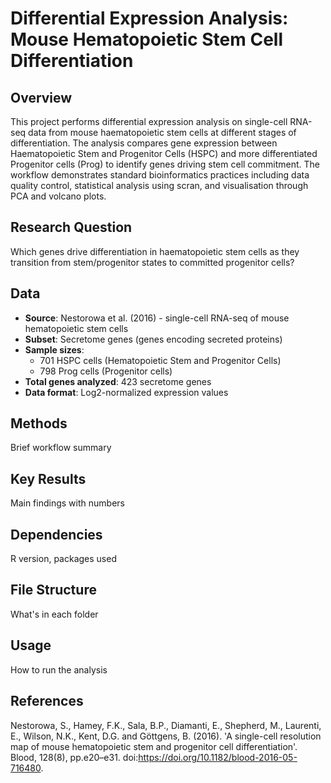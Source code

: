# Differential Expression Analysis: Mouse Hematopoietic Stem Cell Differentiation

## Overview
This project performs differential expression analysis on single-cell RNA-seq data from mouse haematopoietic stem cells at different stages of differentiation. The analysis compares gene expression between Haematopoietic Stem and Progenitor Cells (HSPC) and more differentiated Progenitor cells (Prog) to identify genes driving stem cell commitment. The workflow demonstrates standard bioinformatics practices including data quality control, statistical analysis using scran, and visualisation through PCA and volcano plots.

## Research Question
Which genes drive differentiation in haematopoietic stem cells as they transition from stem/progenitor states to committed progenitor cells?

## Data
- **Source**: Nestorowa et al. (2016) - single-cell RNA-seq of mouse hematopoietic stem cells
- **Subset**: Secretome genes (genes encoding secreted proteins)
- **Sample sizes**: 
  - 701 HSPC cells (Hematopoietic Stem and Progenitor Cells)
  - 798 Prog cells (Progenitor cells)
- **Total genes analyzed**: 423 secretome genes
- **Data format**: Log2-normalized expression values

## Methods
Brief workflow summary

## Key Results
Main findings with numbers

## Dependencies
R version, packages used

## File Structure
What's in each folder

## Usage
How to run the analysis

## References
Nestorowa, S., Hamey, F.K., Sala, B.P., Diamanti, E., Shepherd, M., Laurenti, E., Wilson, N.K., Kent, D.G. and Göttgens, B. (2016). 'A single-cell resolution map of mouse hematopoietic stem and progenitor cell differentiation'. Blood, 128(8), pp.e20–e31. doi:https://doi.org/10.1182/blood-2016-05-716480.

